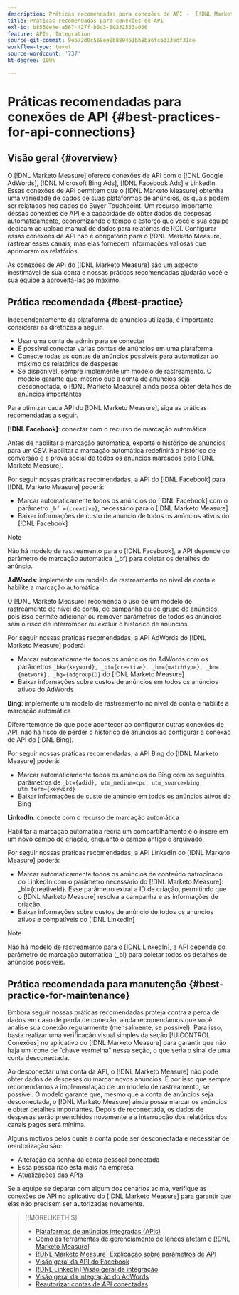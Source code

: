 ```yaml
---
description: Práticas recomendadas para conexões de API -  [!DNL Marketo Measure]
title: Práticas recomendadas para conexões de API
exl-id: b8550e4e-a567-427f-b5d3-50232553a066
feature: APIs, Integration
source-git-commit: 9e672d0c568ee0b889461bb8ba6fc6333edf31ce
workflow-type: tm+mt
source-wordcount: '737'
ht-degree: 100%

---
```


# Práticas recomendadas para conexões de API {#best-practices-for-api-connections}

## Visão geral {#overview}

O [!DNL Marketo Measure] oferece conexões de API com o [!DNL Google AdWords], [!DNL Microsoft Bing Ads], [!DNL Facebook Ads] e LinkedIn. Essas conexões de API permitem que o [!DNL Marketo Measure] obtenha uma variedade de dados de suas plataformas de anúncios, os quais podem ser relatados nos dados do Buyer Touchpoint. Um recurso importante dessas conexões de API é a capacidade de obter dados de despesas automaticamente, economizando o tempo e esforço que você e sua equipe dedicam ao upload manual de dados para relatórios de ROI. Configurar essas conexões de API não é obrigatório para o [!DNL Marketo Measure] rastrear esses canais, mas elas fornecem informações valiosas que aprimoram os relatórios.

As conexões de API do [!DNL Marketo Measure] são um aspecto inestimável de sua conta e nossas práticas recomendadas ajudarão você e sua equipe a aproveitá-las ao máximo.

## Prática recomendada {#best-practice}

Independentemente da plataforma de anúncios utilizada, é importante considerar as diretrizes a seguir.

* Usar uma conta de admin para se conectar
* É possível conectar várias contas de anúncios em uma plataforma
* Conecte todas as contas de anúncios possíveis para automatizar ao máximo os relatórios de despesas
* Se disponível, sempre implemente um modelo de rastreamento. O modelo garante que, mesmo que a conta de anúncios seja desconectada, o [!DNL Marketo Measure] ainda possa obter detalhes de anúncios importantes

Para otimizar cada API do [!DNL Marketo Measure], siga as práticas recomendadas a seguir.

**[!DNL Facebook]**: conectar com o recurso de marcação automática

Antes de habilitar a marcação automática, exporte o histórico de anúncios para um CSV. Habilitar a marcação automática redefinirá o histórico de conversão e a prova social de todos os anúncios marcados pelo [!DNL Marketo Measure].

Por seguir nossas práticas recomendadas, a API do [!DNL Facebook] para [!DNL Marketo Measure] poderá:

* Marcar automaticamente todos os anúncios do [!DNL Facebook] com o parâmetro `_bf ={creative}`, necessário para o [!DNL Marketo Measure] 
* Baixar informações de custo de anúncio de todos os anúncios ativos do [!DNL Facebook] 

>[!NOTE]
>
>Não há modelo de rastreamento para o [!DNL Facebook], a API depende do parâmetro de marcação automática (_bf) para coletar os detalhes do anúncio.

**AdWords**: implemente um modelo de rastreamento no nível da conta e habilite a marcação automática

O [!DNL Marketo Measure] recomenda o uso de um modelo de rastreamento de nível de conta, de campanha ou de grupo de anúncios, pois isso permite adicionar ou remover parâmetros de todos os anúncios sem o risco de interromper ou excluir o histórico de anúncios.

Por seguir nossas práticas recomendadas, a API AdWords do [!DNL Marketo Measure] poderá:

* Marcar automaticamente todos os anúncios do AdWords com os parâmetros `_bk={keyword}, _bt={creative}, _bm={matchtype}, _bn={network}, _bg={adgroupID}` do [!DNL Marketo Measure]
* Baixar informações sobre custos de anúncios em todos os anúncios ativos do AdWords

**Bing**: implemente um modelo de rastreamento no nível da conta e habilite a marcação automática

Diferentemente do que pode acontecer ao configurar outras conexões de API, não há risco de perder o histórico de anúncios ao configurar a conexão de API do [!DNL Bing].

Por seguir nossas práticas recomendadas, a API Bing do [!DNL Marketo Measure] poderá:
* Marcar automaticamente todos os anúncios do Bing com os seguintes parâmetros de `_bt={adid}, utm_medium=cpc, utm_source=bing, utm_term={keyword}`
* Baixar informações de custo de anúncio em todos os anúncios ativos do Bing

**LinkedIn**: conecte com o recurso de marcação automática

Habilitar a marcação automática recria um compartilhamento e o insere em um novo campo de criação, enquanto o campo antigo é arquivado.

Por seguir nossas práticas recomendadas, a API LinkedIn do [!DNL Marketo Measure] poderá:

* Marcar automaticamente todos os anúncios de conteúdo patrocinado do LinkedIn com o parâmetro necessário do [!DNL Marketo Measure]: _bl={creativeId}. Esse parâmetro extrai a ID de criação, permitindo que o [!DNL Marketo Measure] resolva a campanha e as informações de criação.
* Baixar informações sobre custos de anúncio de todos os anúncios ativos e compatíveis do [!DNL LinkedIn]

>[!NOTE]
>
>Não há modelo de rastreamento para o [!DNL LinkedIn], a API depende do parâmetro de marcação automática (_bl) para coletar todos os detalhes de anúncios possíveis.

## Prática recomendada para manutenção {#best-practice-for-maintenance}

Embora seguir nossas práticas recomendadas proteja contra a perda de dados em caso de perda de conexão, ainda recomendamos que você analise sua conexão regularmente (mensalmente, se possível).  Para isso, basta realizar uma verificação visual simples da seção [!UICONTROL Conexões] no aplicativo do [!DNL Marketo Measure] para garantir que não haja um ícone de “chave vermelha” nessa seção, o que seria o sinal de uma conta desconectada.

Ao desconectar uma conta da API, o [!DNL Marketo Measure] não pode obter dados de despesas ou marcar novos anúncios. É por isso que sempre recomendamos a implementação de um modelo de rastreamento, se possível. O modelo garante que, mesmo que a conta de anúncios seja desconectada, o [!DNL Marketo Measure] ainda possa marcar os anúncios e obter detalhes importantes. Depois de reconectada, os dados de despesas serão preenchidos novamente e a interrupção dos relatórios dos canais pagos será mínima.

Alguns motivos pelos quais a conta pode ser desconectada e necessitar de reautorização são:

* Alteração da senha da conta pessoal conectada
* Essa pessoa não está mais na empresa
* Atualizações das APIs

Se a equipe se deparar com algum dos cenários acima, verifique as conexões de API no aplicativo do [!DNL Marketo Measure] para garantir que elas não precisem ser autorizadas novamente.

>[!MORELIKETHIS]
>
>* [Plataformas de anúncios integradas (APIs)](/help/api-connections/utilizing-marketo-measures-api-connections/integrated-ad-platforms.md)
>* [Como as ferramentas de gerenciamento de lances afetam o  [!DNL Marketo Measure]](/help/api-connections/utilizing-marketo-measures-api-connections/how-bid-management-tools-affect-marketo-measure.md)
>* [[!DNL Marketo Measure] Explicação sobre parâmetros de API](/help/api-connections/utilizing-marketo-measures-api-connections/marketo-measure-parameters.md)
>* [Visão geral da API do Facebook](/help/api-connections/utilizing-marketo-measures-api-connections/facebook-api.md)
>* [[!DNL LinkedIn] Visão geral da integração](/help/api-connections/utilizing-marketo-measures-api-connections/linkedin-integration.md)
>* [Visão geral da integração do AdWords](/help/api-connections/utilizing-marketo-measures-api-connections/understanding-marketo-measure-adwords-tagging.md)
>* [Reautorizar contas de API conectadas](/help/api-connections/utilizing-marketo-measures-api-connections/reauthorizing-connected-accounts.md)
